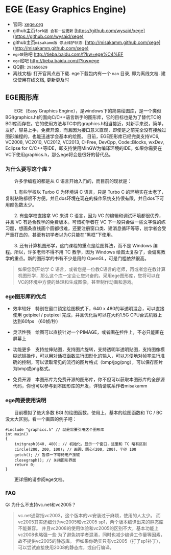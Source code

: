 # EGE (Easy Graphics Engine)

- 官网: [xege.org](http://xege.org)
- github主页`fork版 会有一些更新` [https://github.com/wysaid/xege](https://github.com/wysaid/xege)
- github主页`misakamm版 停止维护状态`: [http://misakamm.github.com/xege](http://misakamm.github.com/xege)
- `ege娘`贴吧        http://tieba.baidu.com/f?kw=ege%C4%EF
- `ege`贴吧        http://tieba.baidu.com/f?kw=ege
- QQ群: `293650629`
- 离线文档: 打开官网点击下载. ege下载包内有一个 `man` 目录, 即为离线文档. 建议使用在线文档, 更新更及时

## EGE图形库

　　EGE（Easy Graphics Engine），是windows下的简易绘图库，是一个类似BGI(graphics.h)的面向C/C++语言新手的图形库，它的目标也是为了替代TC的BGI库而存在。它的使用方法与TC中的graphics.h相当接近，对新手来说，简单，友好，容易上手，免费开源，而且因为接口意义直观，即使是之前完全没有接触过图形编程的，也能迅速学会基本的绘图。 目前，EGE图形库已经完美支持VC6, VC2008, VC2010, VC2012, VC2013, C-Free, DevCpp, Code::Blocks, wxDev, Eclipse for C/C++等IDE，即支持使用MinGW为编译环境的IDE。如果你需要在VC下使用graphics.h，那么ege将会是很好的替代品。

### 为什么要写这个库？

　　许多学编程的都是从 C 语言开始入门的，而目前的现状是：

　　1. 有些学校以 Turbo C 为环境讲 C 语言，只是 Turbo C 的环境实在太老了，复制粘贴都很不方便。并且dos环境在现在的操作系统支持很有限，并且dos下可用颜色数太少。

　　2. 有些学校直接拿 VC 来讲 C 语言，因为 VC 的编辑和调试环境都很优秀，并且 VC 有适合教学的免费版本。可惜初学者在 VC 下一般只会做一些文字性的练习题，想画条直线画个圆都很难，还要注册窗口类、建消息循环等等，初学者会受严重打击的，甚至有初学者以为C只能在“黑框”下使用。

　　3. 还有计算机图形学，这门课程的重点是绘图算法，而不是 Windows 编程。所以，许多老师不得不用 TC 教学，因为 Windows 绘图太复杂了，会偏离教学的重点。新的图形学的书有不少是用的 OpenGL，可是门槛依然很高。

> 如果您刚开始学 C 语言，或者您是一位教C语言的老师，再或者您在教计算机图形学，那么这个库一定会让您兴奋的。采用ege图形库，您将可以在VC的环境中方便的处理和生成图像，甚至制作动画和游戏。

### ege图形库的优点

- 效率较好　特别在窗口锁定绘图模式下，640 x 480的半透明混合，可以直接使用 getpixel / putpixel 完成，并且优化后可以在大约1.5G CPU台式机器上达到60fps （60帧/秒）

- 灵活性强　绘图可以直接针对一个PIMAGE，或者画在控件上，不必只能画在屏幕上

- 功能更多　支持拉伸贴图，支持图片旋转，支持透明半透明贴图，支持图像模糊滤镜操作，可以用对话框函数进行图形化的输入，可以方便地对帧率进行准确的控制，可以读取常见的流行的图片格式（bmp/jpg/png），可以保存图片为bmp或png格式。

- 免费开源　本图形库为免费开源的图形库，你不但可以获取本图形库的全部源代码，你也可以参与到本图形库的开发，详情请联系作者misakamm

### ege简要使用说明

　　目前模拟了绝大多数 BGI 的绘图函数。使用上，基本的绘图函数和 TC / BC 没太大区别。看一个画圆的例子吧：  

```
#include "graphics.h" // 就是需要引用这个图形库  
int main()  
{  
    initgraph(640, 480); // 初始化，显示一个窗口，这里和 TC 略有区别  
    circle(200, 200, 100); // 画圆，圆心(200, 200)，半径 100  
    getch(); // 暂停一下等待用户按键  
    closegraph(); // 关闭图形界面
    return 0;
}
```
　　更详细的请参阅ege文档。

### FAQ

Q: 为什么不支持vc.net和vc2005？

>vc.net通常指vc2003，这个版本的vc安装过于麻烦，使用的人太少。
而vc2005其实还细分为vc2005和vc2005 sp1，两个版本编译出来的静态库不能兼容。
并且vc2008的使用体验和vc2005的区别不大，基本功能上vc2008也略强一些
为了避免初学者混淆，同时也减少编译工作量等因素，故不提供vc2005的静态库。
但如果你确实只有vc2005（打了sp1补丁），可以尝试直接使用2008的静态库，或自行编译。
